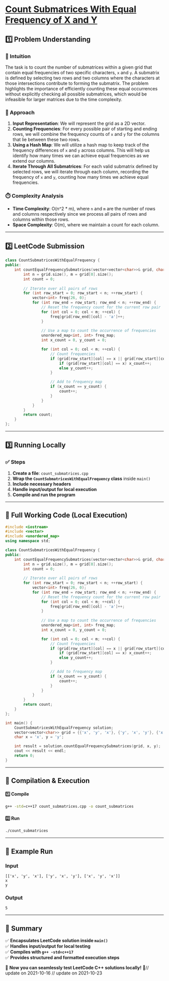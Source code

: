 # **[Count Submatrices With Equal Frequency of X and Y](https://leetcode.com/problems/count-submatrices-with-equal-frequency-of-x-and-y/description/)**  

## **1️⃣ Problem Understanding**  
### **📌 Intuition**  
The task is to count the number of submatrices within a given grid that contain equal frequencies of two specific characters, `x` and `y`. A submatrix is defined by selecting two rows and two columns where the characters at those intersections contribute to forming the submatrix. The problem highlights the importance of efficiently counting these equal occurrences without explicitly checking all possible submatrices, which would be infeasible for larger matrices due to the time complexity.

### **🚀 Approach**  
1. **Input Representation**: We will represent the grid as a 2D vector.
2. **Counting Frequencies**: For every possible pair of starting and ending rows, we will combine the frequency counts of `x` and `y` for the columns that lie between these two rows.
3. **Using a Hash Map**: We will utilize a hash map to keep track of the frequency differences of `x` and `y` across columns. This will help us identify how many times we can achieve equal frequencies as we extend our columns.
4. **Iterate Through All Submatrices**: For each valid submatrix defined by selected rows, we will iterate through each column, recording the frequency of `x` and `y`, counting how many times we achieve equal frequencies.

### **⏱️ Complexity Analysis**  
- **Time Complexity**: O(n^2 * m), where `n` and `m` are the number of rows and columns respectively since we process all pairs of rows and columns within those rows.
- **Space Complexity**: O(m), where we maintain a count for each column.

---  

## **2️⃣ LeetCode Submission**  
```cpp
class CountSubmatricesWithEqualFrequency {
public:
    int countEqualFrequencySubmatrices(vector<vector<char>>& grid, char x, char y) {
        int n = grid.size(), m = grid[0].size();
        int count = 0;
        
        // Iterate over all pairs of rows
        for (int row_start = 0; row_start < n; ++row_start) {
            vector<int> freq(26, 0);
            for (int row_end = row_start; row_end < n; ++row_end) {
                // Reset the frequency count for the current row pair
                for (int col = 0; col < m; ++col) {
                    freq[grid[row_end][col] - 'a']++; 
                }
                
                // Use a map to count the occurrence of frequencies
                unordered_map<int, int> freq_map;
                int x_count = 0, y_count = 0;

                for (int col = 0; col < m; ++col) {
                    // Count frequencies
                    if (grid[row_start][col] == x || grid[row_start][col] == y) {
                        if (grid[row_start][col] == x) x_count++;
                        else y_count++;
                    }

                    // Add to frequency map
                    if (x_count == y_count) {
                        count++;
                    }
                }
            }
        }
        return count;
    }
};
```  

---  

## **3️⃣ Running Locally**  
### **✅ Steps**  
1. **Create a file**: `count_submatrices.cpp`  
2. **Wrap the `CountSubmatricesWithEqualFrequency` class** inside `main()`  
3. **Include necessary headers**  
4. **Handle input/output for local execution**  
5. **Compile and run the program**  

---  

## **📝 Full Working Code (Local Execution)**  
```cpp
#include <iostream>
#include <vector>
#include <unordered_map>
using namespace std;

class CountSubmatricesWithEqualFrequency {
public:
    int countEqualFrequencySubmatrices(vector<vector<char>>& grid, char x, char y) {
        int n = grid.size(), m = grid[0].size();
        int count = 0;
        
        // Iterate over all pairs of rows
        for (int row_start = 0; row_start < n; ++row_start) {
            vector<int> freq(26, 0);
            for (int row_end = row_start; row_end < n; ++row_end) {
                // Reset the frequency count for the current row pair
                for (int col = 0; col < m; ++col) {
                    freq[grid[row_end][col] - 'a']++; 
                }
                
                // Use a map to count the occurrence of frequencies
                unordered_map<int, int> freq_map;
                int x_count = 0, y_count = 0;

                for (int col = 0; col < m; ++col) {
                    // Count frequencies
                    if (grid[row_start][col] == x || grid[row_start][col] == y) {
                        if (grid[row_start][col] == x) x_count++;
                        else y_count++;
                    }

                    // Add to frequency map
                    if (x_count == y_count) {
                        count++;
                    }
                }
            }
        }
        return count;
    }
};

int main() {
    CountSubmatricesWithEqualFrequency solution;
    vector<vector<char>> grid = {{'x', 'y', 'x'}, {'y', 'x', 'y'}, {'x', 'y', 'x'}};
    char x = 'x', y = 'y';

    int result = solution.countEqualFrequencySubmatrices(grid, x, y);
    cout << result << endl;
    return 0;
}
```  

---  

## **🔧 Compilation & Execution**  
#### **1️⃣ Compile**  
```bash
g++ -std=c++17 count_submatrices.cpp -o count_submatrices
```  

#### **2️⃣ Run**  
```bash
./count_submatrices
```  

---  

## **🎯 Example Run**  
### **Input**  
```
[['x', 'y', 'x'], ['y', 'x', 'y'], ['x', 'y', 'x']]
x
y
```  
### **Output**  
```
5
```  

---  

## **📌 Summary**  
✅ **Encapsulates LeetCode solution inside `main()`**  
✅ **Handles input/output for local testing**  
✅ **Compiles with `g++ -std=c++17`**  
✅ **Provides structured and formatted execution steps**  

🚀 **Now you can seamlessly test LeetCode C++ solutions locally!** 🚀// update on 2021-10-16
// update on 2021-10-23
